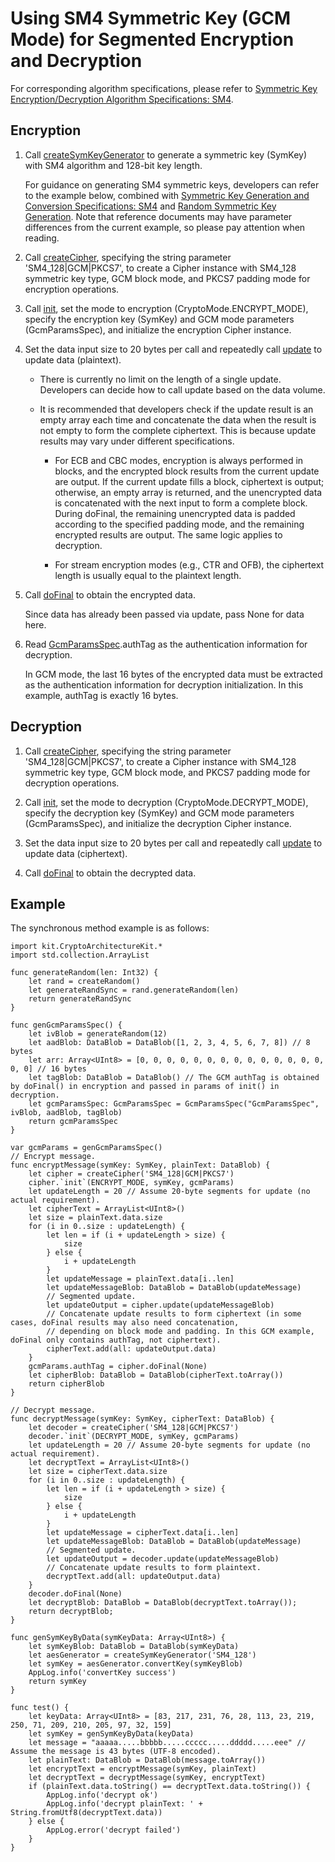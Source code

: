 # Using SM4 Symmetric Key (GCM Mode) for Segmented Encryption and Decryption

For corresponding algorithm specifications, please refer to [Symmetric Key Encryption/Decryption Algorithm Specifications: SM4](./cj-crypto-sym-encrypt-decrypt-spec.md#sm4).

## Encryption

1. Call [createSymKeyGenerator](../../../../API_Reference/source_en/CryptoArchitectureKit/cj-apis-crypto.md#func-createsymkeygeneratorstring) to generate a symmetric key (SymKey) with SM4 algorithm and 128-bit key length.

    For guidance on generating SM4 symmetric keys, developers can refer to the example below, combined with [Symmetric Key Generation and Conversion Specifications: SM4](./cj-crypto-sym-key-generation-conversion-spec.md#sm4) and [Random Symmetric Key Generation](./cj-crypto-generate-sym-key-randomly.md). Note that reference documents may have parameter differences from the current example, so please pay attention when reading.

2. Call [createCipher](../../../../API_Reference/source_en/CryptoArchitectureKit/cj-apis-crypto.md#func-createcipherstring), specifying the string parameter 'SM4_128|GCM|PKCS7', to create a Cipher instance with SM4_128 symmetric key type, GCM block mode, and PKCS7 padding mode for encryption operations.

3. Call [init](../../../../API_Reference/source_en/CryptoArchitectureKit/cj-apis-crypto.md#func-initcryptomode-key-paramsspec), set the mode to encryption (CryptoMode.ENCRYPT_MODE), specify the encryption key (SymKey) and GCM mode parameters (GcmParamsSpec), and initialize the encryption Cipher instance.

4. Set the data input size to 20 bytes per call and repeatedly call [update](../../../../API_Reference/source_en/CryptoArchitectureKit/cj-apis-crypto.md#func-updatedatablob) to update data (plaintext).

    - There is currently no limit on the length of a single update. Developers can decide how to call update based on the data volume.
    - It is recommended that developers check if the update result is an empty array each time and concatenate the data when the result is not empty to form the complete ciphertext. This is because update results may vary under different specifications.

        - For ECB and CBC modes, encryption is always performed in blocks, and the encrypted block results from the current update are output. If the current update fills a block, ciphertext is output; otherwise, an empty array is returned, and the unencrypted data is concatenated with the next input to form a complete block. During doFinal, the remaining unencrypted data is padded according to the specified padding mode, and the remaining encrypted results are output. The same logic applies to decryption.

        - For stream encryption modes (e.g., CTR and OFB), the ciphertext length is usually equal to the plaintext length.

5. Call [doFinal](../../../../API_Reference/source_en/CryptoArchitectureKit/cj-apis-crypto.md#func-dofinaldatablob) to obtain the encrypted data.

    Since data has already been passed via update, pass None for data here.

6. Read [GcmParamsSpec](../../../../API_Reference/source_en/CryptoArchitectureKit/cj-apis-crypto.md#struct-gcmparamsspec).authTag as the authentication information for decryption.

    In GCM mode, the last 16 bytes of the encrypted data must be extracted as the authentication information for decryption initialization. In this example, authTag is exactly 16 bytes.

## Decryption

1. Call [createCipher](../../../../API_Reference/source_en/CryptoArchitectureKit/cj-apis-crypto.md#func-createcipherstring), specifying the string parameter 'SM4_128|GCM|PKCS7', to create a Cipher instance with SM4_128 symmetric key type, GCM block mode, and PKCS7 padding mode for decryption operations.

2. Call [init](../../../../API_Reference/source_en/CryptoArchitectureKit/cj-apis-crypto.md#func-initcryptomode-key-paramsspec), set the mode to decryption (CryptoMode.DECRYPT_MODE), specify the decryption key (SymKey) and GCM mode parameters (GcmParamsSpec), and initialize the decryption Cipher instance.

3. Set the data input size to 20 bytes per call and repeatedly call [update](../../../../API_Reference/source_en/CryptoArchitectureKit/cj-apis-crypto.md#func-updatedatablob) to update data (ciphertext).

4. Call [doFinal](../../../../API_Reference/source_en/CryptoArchitectureKit/cj-apis-crypto.md#func-dofinaldatablob) to obtain the decrypted data.

## Example

The synchronous method example is as follows:

<!-- compile -->

```cangjie
import kit.CryptoArchitectureKit.*
import std.collection.ArrayList

func generateRandom(len: Int32) {
    let rand = createRandom()
    let generateRandSync = rand.generateRandom(len)
    return generateRandSync
}

func genGcmParamsSpec() {
    let ivBlob = generateRandom(12)
    let aadBlob: DataBlob = DataBlob([1, 2, 3, 4, 5, 6, 7, 8]) // 8 bytes
    let arr: Array<UInt8> = [0, 0, 0, 0, 0, 0, 0, 0, 0, 0, 0, 0, 0, 0, 0, 0] // 16 bytes
    let tagBlob: DataBlob = DataBlob() // The GCM authTag is obtained by doFinal() in encryption and passed in params of init() in decryption.
    let gcmParamsSpec: GcmParamsSpec = GcmParamsSpec("GcmParamsSpec", ivBlob, aadBlob, tagBlob)
    return gcmParamsSpec
}

var gcmParams = genGcmParamsSpec()
// Encrypt message.
func encryptMessage(symKey: SymKey, plainText: DataBlob) {
    let cipher = createCipher('SM4_128|GCM|PKCS7')
    cipher.`init`(ENCRYPT_MODE, symKey, gcmParams)
    let updateLength = 20 // Assume 20-byte segments for update (no actual requirement).
    let cipherText = ArrayList<UInt8>()
    let size = plainText.data.size
    for (i in 0..size : updateLength) {
        let len = if (i + updateLength > size) {
            size
        } else {
            i + updateLength
        }
        let updateMessage = plainText.data[i..len]
        let updateMessageBlob: DataBlob = DataBlob(updateMessage)
        // Segmented update.
        let updateOutput = cipher.update(updateMessageBlob)
        // Concatenate update results to form ciphertext (in some cases, doFinal results may also need concatenation,
        // depending on block mode and padding. In this GCM example, doFinal only contains authTag, not ciphertext).
        cipherText.add(all: updateOutput.data)
    }
    gcmParams.authTag = cipher.doFinal(None)
    let cipherBlob: DataBlob = DataBlob(cipherText.toArray())
    return cipherBlob
}

// Decrypt message.
func decryptMessage(symKey: SymKey, cipherText: DataBlob) {
    let decoder = createCipher('SM4_128|GCM|PKCS7')
    decoder.`init`(DECRYPT_MODE, symKey, gcmParams)
    let updateLength = 20 // Assume 20-byte segments for update (no actual requirement).
    let decryptText = ArrayList<UInt8>()
    let size = cipherText.data.size
    for (i in 0..size : updateLength) {
        let len = if (i + updateLength > size) {
            size
        } else {
            i + updateLength
        }
        let updateMessage = cipherText.data[i..len]
        let updateMessageBlob: DataBlob = DataBlob(updateMessage)
        // Segmented update.
        let updateOutput = decoder.update(updateMessageBlob)
        // Concatenate update results to form plaintext.
        decryptText.add(all: updateOutput.data)
    }
    decoder.doFinal(None)
    let decryptBlob: DataBlob = DataBlob(decryptText.toArray());
    return decryptBlob;
}

func genSymKeyByData(symKeyData: Array<UInt8>) {
    let symKeyBlob: DataBlob = DataBlob(symKeyData)
    let aesGenerator = createSymKeyGenerator('SM4_128')
    let symKey = aesGenerator.convertKey(symKeyBlob)
    AppLog.info('convertKey success')
    return symKey
}

func test() {
    let keyData: Array<UInt8> = [83, 217, 231, 76, 28, 113, 23, 219, 250, 71, 209, 210, 205, 97, 32, 159]
    let symKey = genSymKeyByData(keyData)
    let message = "aaaaa.....bbbbb.....ccccc.....ddddd.....eee" // Assume the message is 43 bytes (UTF-8 encoded).
    let plainText: DataBlob = DataBlob(message.toArray())
    let encryptText = encryptMessage(symKey, plainText)
    let decryptText = decryptMessage(symKey, encryptText)
    if (plainText.data.toString() == decryptText.data.toString()) {
        AppLog.info('decrypt ok')
        AppLog.info('decrypt plainText: ' + String.fromUtf8(decryptText.data))
    } else {
        AppLog.error('decrypt failed')
    }
}
```